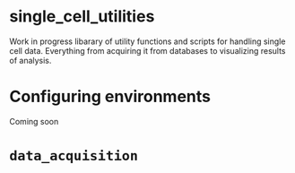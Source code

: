 # single_cell_utilities
Work in progress libarary of utility functions and scripts for handling single cell data. Everything from acquiring it from databases to visualizing results of analysis.

# Configuring environments
Coming soon

# `data_acquisition`
